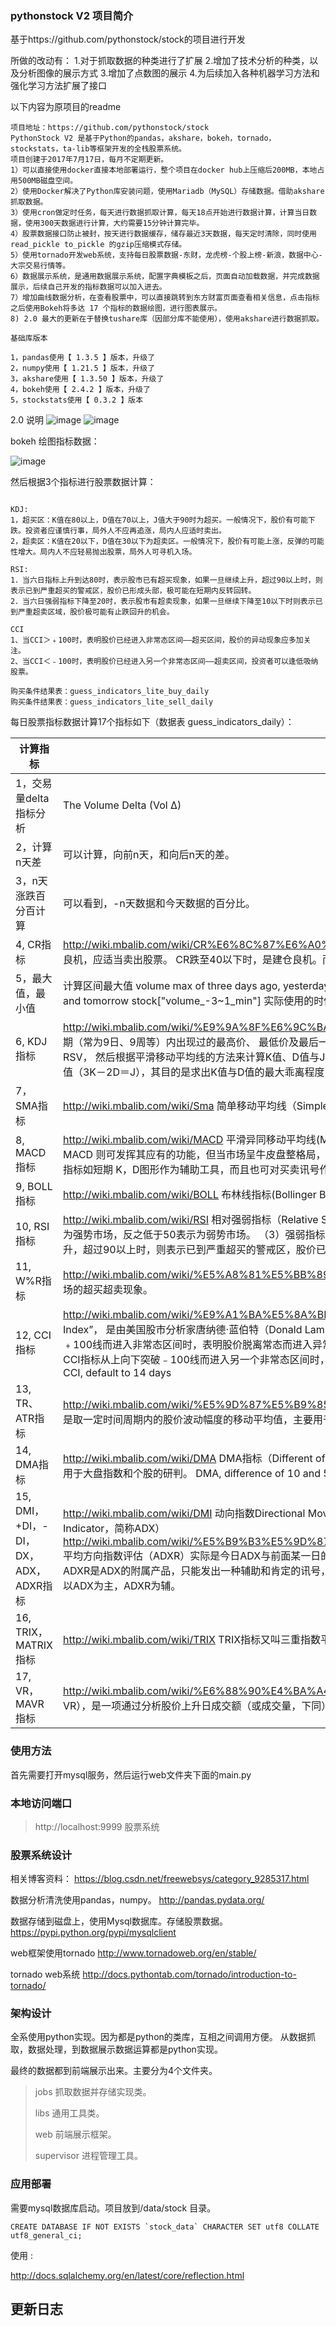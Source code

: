 ### pythonstock V2 项目简介
基于https://github.com/pythonstock/stock的项目进行开发

所做的改动有：
    1.对于抓取数据的种类进行了扩展
    2.增加了技术分析的种类，以及分析图像的展示方式
    3.增加了点数图的展示
    4.为后续加入各种机器学习方法和强化学习方法扩展了接口

以下内容为原项目的readme
```
项目地址：https://github.com/pythonstock/stock
PythonStock V2 是基于Python的pandas，akshare，bokeh，tornado，stockstats，ta-lib等框架开发的全栈股票系统。
项目创建于2017年7月17日，每月不定期更新。
1）可以直接使用docker直接本地部署运行，整个项目在docker hub上压缩后200MB，本地占用500MB磁盘空间。
2）使用Docker解决了Python库安装问题，使用Mariadb（MySQL）存储数据。借助akshare抓取数据。
3）使用cron做定时任务，每天进行数据抓取计算，每天18点开始进行数据计算，计算当日数据，使用300天数据进行计算，大约需要15分钟计算完毕。
4）股票数据接口防止被封，按天进行数据缓存，储存最近3天数据，每天定时清除，同时使用read_pickle to_pickle 的gzip压缩模式存储。
5）使用tornado开发web系统，支持每日股票数据-东财，龙虎榜-个股上榜-新浪，数据中心-大宗交易行情等。
6）数据展示系统，是通用数据展示系统，配置字典模板之后，页面自动加载数据，并完成数据展示，后续自己开发的指标数据可以加入进去。
7）增加曲线数据分析，在查看股票中，可以直接跳转到东方财富页面查看相关信息，点击指标之后使用Bokeh将多达 17 个指标的数据绘图，进行图表展示。
8) 2.0 最大的更新在于替换tushare库（因部分库不能使用），使用akshare进行数据抓取。

基础库版本

1，pandas使用【 1.3.5 】版本，升级了
2，numpy使用【 1.21.5 】版本，升级了
3，akshare使用【 1.3.50 】版本，升级了
4，bokeh使用【 2.4.2 】版本，升级了
5，stockstats使用【 0.3.2 】版本

```

2.0 说明
 ![image](https://raw.githubusercontent.com/pythonstock/stock/master/web/static/img/stock2-001.png)
 ![image](https://raw.githubusercontent.com/pythonstock/stock/master/web/static/img/stock2-002.png)

 bokeh 绘图指标数据：
 
  ![image](https://raw.githubusercontent.com/pythonstock/stock/master/web/static/img/stock2-003.png)
 

然后根据3个指标进行股票数据计算：
```

KDJ:
1，超买区：K值在80以上，D值在70以上，J值大于90时为超买。一般情况下，股价有可能下跌。投资者应谨慎行事，局外人不应再追涨，局内人应适时卖出。
2，超卖区：K值在20以下，D值在30以下为超卖区。一般情况下，股价有可能上涨，反弹的可能性增大。局内人不应轻易抛出股票，局外人可寻机入场。

RSI:
1．当六日指标上升到达80时，表示股市已有超买现象，如果一旦继续上升，超过90以上时，则表示已到严重超买的警戒区，股价已形成头部，极可能在短期内反转回转。
2．当六日强弱指标下降至20时，表示股市有超卖现象，如果一旦继续下降至10以下时则表示已到严重超卖区域，股价极可能有止跌回升的机会。

CCI
1、当CCI＞﹢100时，表明股价已经进入非常态区间——超买区间，股价的异动现象应多加关注。
2、当CCI＜﹣100时，表明股价已经进入另一个非常态区间——超卖区间，投资者可以逢低吸纳股票。

购买条件结果表：guess_indicators_lite_buy_daily
购买条件结果表：guess_indicators_lite_sell_daily

```

每日股票指标数据计算17个指标如下（数据表 guess_indicators_daily）： 


| 计算指标           | 说明 |
|---------- |------------------------------------------|
| 1，交易量delta指标分析     | The Volume Delta (Vol ∆)  |
| 2，计算n天差     |  可以计算，向前n天，和向后n天的差。  |
| 3，n天涨跌百分百计算     |  可以看到，-n天数据和今天数据的百分比。  |
| 4, CR指标     | http://wiki.mbalib.com/wiki/CR%E6%8C%87%E6%A0%87 价格动量指标 CR跌穿a、b、c、d四条线，再由低点向上爬升160时，为短线获利的一个良机，应适当卖出股票。 CR跌至40以下时，是建仓良机。而CR高于300~400时，应注意适当减仓。  |
| 5，最大值，最小值     |  计算区间最大值 volume max of three days ago, yesterday and two days later stock["volume_-3,2,-1_max"] volume min between 3 days ago and tomorrow stock["volume_-3~1_min"] 实际使用的时候使用 -2~2 可计算出5天的最大，最小值。 |
| 6, KDJ指标     | http://wiki.mbalib.com/wiki/%E9%9A%8F%E6%9C%BA%E6%8C%87%E6%A0%87    随机指标(KDJ)一般是根据统计学的原理，通过一个特定的周期（常为9日、9周等）内出现过的最高价、 最低价及最后一个计算周期的收盘价及这三者之间的比例关系，来计算最后一个计算周期的未成熟随机值RSV， 然后根据平滑移动平均线的方法来计算K值、D值与J值，并绘成曲线图来研判股票走势。 （3）在使用中，常有J线的指标，即3乘以K值减2乘以D值（3K－2D＝J），其目的是求出K值与D值的最大乖离程度， 以领先KD值找出底部和头部。J大于100时为超买，小于10时为超卖。 |
| 7，SMA指标     | http://wiki.mbalib.com/wiki/Sma 简单移动平均线（Simple Moving Average，SMA） 可以动态输入参数，获得几天的移动平均。 |
| 8, MACD指标     | http://wiki.mbalib.com/wiki/MACD   平滑异同移动平均线(Moving Average Convergence Divergence，简称MACD指标)，也称移动平均聚散指标 MACD 则可发挥其应有的功能，但当市场呈牛皮盘整格局，股价不上不下时，MACD买卖讯号较不明显。 当用MACD作分析时，亦可运用其他的技术分析指标如短期 K，D图形作为辅助工具，而且也可对买卖讯号作双重的确认。 |
| 9, BOLL指标     | http://wiki.mbalib.com/wiki/BOLL   布林线指标(Bollinger Bands) |
| 10, RSI指标     | http://wiki.mbalib.com/wiki/RSI    相对强弱指标（Relative Strength Index，简称RSI），也称相对强弱指数、相对力度指数 2）强弱指标保持高于50表示为强势市场，反之低于50表示为弱势市场。 （3）强弱指标多在70与30之间波动。当六日指标上升到达80时，表示股市已有超买现象，如果一旦继续上升，超过90以上时，则表示已到严重超买的警戒区，股价已形成头部，极可能在短期内反转回转。 |
| 11, W%R指标     | http://wiki.mbalib.com/wiki/%E5%A8%81%E5%BB%89%E6%8C%87%E6%A0%87 威廉指数（Williams%Rate）该指数是利用摆动点来度量市场的超买超卖现象。 |
| 12, CCI指标     | http://wiki.mbalib.com/wiki/%E9%A1%BA%E5%8A%BF%E6%8C%87%E6%A0%87 顺势指标又叫CCI指标，其英文全称为“Commodity Channel Index”， 是由美国股市分析家唐纳德·蓝伯特（Donald Lambert）所创造的，是一种重点研判股价偏离度的股市分析工具。 1、当CCI指标从下向上突破﹢100线而进入非常态区间时，表明股价脱离常态而进入异常波动阶段， 中短线应及时买入，如果有比较大的成交量配合，买入信号则更为可靠。 2、当CCI指标从上向下突破﹣100线而进入另一个非常态区间时，表明股价的盘整阶段已经结束， 将进入一个比较长的寻底过程，投资者应以持币观望为主。 CCI, default to 14 days |
| 13, TR、ATR指标     | http://wiki.mbalib.com/wiki/%E5%9D%87%E5%B9%85%E6%8C%87%E6%A0%87   均幅指标（Average True Ranger,ATR）均幅指标（ATR）是取一定时间周期内的股价波动幅度的移动平均值，主要用于研判买卖时机。 |
| 14, DMA指标     | http://wiki.mbalib.com/wiki/DMA   DMA指标（Different of Moving Average）又叫平行线差指标，是目前股市分析技术指标中的一种中短期指标，它常用于大盘指数和个股的研判。 DMA, difference of 10 and 50 moving average stock[‘dma’] |
| 15, DMI，+DI，-DI，DX，ADX，ADXR指标    | http://wiki.mbalib.com/wiki/DMI    动向指数Directional Movement Index,DMI）   http://wiki.mbalib.com/wiki/ADX   平均趋向指标（Average Directional Indicator，简称ADX）   http://wiki.mbalib.com/wiki/%E5%B9%B3%E5%9D%87%E6%96%B9%E5%90%91%E6%8C%87%E6%95%B0%E8%AF%84%E4%BC%B0   平均方向指数评估（ADXR）实际是今日ADX与前面某一日的ADX的平均值。ADXR在高位与ADX同步下滑，可以增加对ADX已经调头的尽早确认。 ADXR是ADX的附属产品，只能发出一种辅助和肯定的讯号，并非入市的指标，而只需同时配合动向指标(DMI)的趋势才可作出买卖策略。 在应用时，应以ADX为主，ADXR为辅。 |
| 16, TRIX，MATRIX指标     | http://wiki.mbalib.com/wiki/TRIX   TRIX指标又叫三重指数平滑移动平均指标（Triple Exponentially Smoothed Average） |
| 17, VR，MAVR指标     | http://wiki.mbalib.com/wiki/%E6%88%90%E4%BA%A4%E9%87%8F%E6%AF%94%E7%8E%87   成交量比率（Volumn Ratio，VR）（简称VR），是一项通过分析股价上升日成交额（或成交量，下同）与股价下降日成交额比值， 从而掌握市场买卖气势的中期技术指标。 |


### 使用方法
首先需要打开mysql服务，然后运行web文件夹下面的main.py


### 本地访问端口

> http://localhost:9999 股票系统 


### 股票系统设计

相关博客资料：
https://blog.csdn.net/freewebsys/category_9285317.html

数据分析清洗使用pandas，numpy。
http://pandas.pydata.org/

数据存储到磁盘上，使用Mysql数据库。存储股票数据。
https://pypi.python.org/pypi/mysqlclient

web框架使用tornado
http://www.tornadoweb.org/en/stable/

tornado web系统
http://docs.pythontab.com/tornado/introduction-to-tornado/


### 架构设计
全系使用python实现。因为都是python的类库，互相之间调用方便。
从数据抓取，数据处理，到数据展示数据运算都是python实现。

最终的数据都到前端展示出来。主要分为4个文件夹。

> jobs 抓取数据并存储实现类。
> 
> libs 通用工具类。
> 
> web 前端展示框架。
> 
> supervisor 进程管理工具。


### 应用部署

需要mysql数据库启动。项目放到/data/stock 目录。
```
CREATE DATABASE IF NOT EXISTS `stock_data` CHARACTER SET utf8 COLLATE utf8_general_ci;
```

使用 :

http://docs.sqlalchemy.org/en/latest/core/reflection.html

## 更新日志




